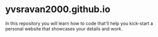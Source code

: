 # yvsravan2000.github.io
In this repository you will learn how to code that'll help you kick-start a personal website that showcases your details and work.
